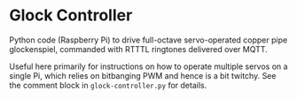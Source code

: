 # Glock Controller

Python code (Raspberry Pi) to drive full-octave servo-operated copper pipe glockenspiel, commanded with RTTTL ringtones delivered over MQTT.

Useful here primarily for instructions on how to operate multiple servos on a single Pi, which relies on bitbanging PWM and hence is a bit twitchy. See the comment block in `glock-controller.py` for details.